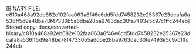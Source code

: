 [BINARY FILE: c810a468a92eb682e102faa063a6f46e6dd5fdd7458232e25367e23dcafa8a536ff5d9e48be78f47330b5a6dbe28ba9763dac30fe7493e5c97c1ffc244eb]
Stored copy: docs/converted-binary/c810a468a92eb682e102faa063a6f46e6dd5fdd7458232e25367e23dcafa8a536ff5d9e48be78f47330b5a6dbe28ba9763dac30fe7493e5c97c1ffc244eb
